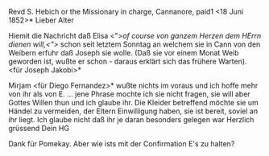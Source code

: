 Revd S. Hebich or the Missionary in charge, Cannanore, paid1 
 <18 Juni 1852>*
Lieber Alter

Hiemit die Nachricht daß Elisa <">*of course von ganzem Herzen dem HErrn dienen will,<">* schon seit letztem Sonntag an welchem sie in Cann von den Weibern erfuhr daß Joseph sie wolle. (Daß sie vor einem Monat Weib geworden ist, wußte er schon - daraus erklärt sich das frühere Warten). <für Joseph Jakobi>*

Mirjam <für Diego Fernandez>* wußte nichts im voraus und ich hoffe mehr von ihr als von E. ... jene Phrase mochte ich sie nicht fragen, sie will aber Gottes Willen thun und ich glaube ihr. Die Kleider betreffend möchte sie um Händel zu vermeiden, der Eltern Einwilligung haben, sie ist bereit, soviel an ihr liegt. Ich glaube nicht daß ihr je daran besonders gelegen war  Herzlich grüssend
 Dein HG

Dank für Pomekay.
Aber wie ists mit der Confirmation E's zu halten?

